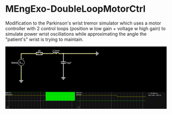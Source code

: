 # MEngExo-DoubleLoopMotorCtrl
Modification to the Parkinson's wrist tremor simulator which uses a motor controller with 2 control loops (position w low gain + voltage w high gain) to simulate power wrist oscillations while approximating the angle the "patient's" wrist is trying to maintain.

![alt text](https://github.com/AsymmetricIris/MEngExo-DoubleLoopMotorCtrl/blob/master/img/pwm_recv.png?raw=true)